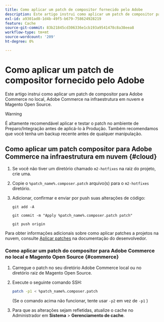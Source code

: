```yaml
---
title: Como aplicar um patch de compositor fornecido pelo Adobe
description: Este artigo instrui como aplicar um patch de compositor para Adobe Commerce no local, Adobe Commerce na infraestrutura em nuvem e Magento Open Source.
exl-id: a9301ad8-1d4b-49f5-b679-758624928219
feature: Cache
source-git-commit: 83b21845cd306336e1cb193a9541478c8a38eea8
workflow-type: tm+mt
source-wordcount: '209'
ht-degree: 0%

---
```


# Como aplicar um patch de compositor fornecido pelo Adobe

Este artigo instrui como aplicar um patch de compositor para Adobe Commerce no local, Adobe Commerce na infraestrutura em nuvem e Magento Open Source.

>[!WARNING]
>
>É altamente recomendável aplicar e testar o patch no ambiente de Preparo/Integração antes de aplicá-lo à Produção. Também recomendamos que você tenha um backup recente antes de qualquer manipulação.

## Como aplicar um patch compositor para Adobe Commerce na infraestrutura em nuvem {#cloud}

1. Se você não tiver um diretório chamado `m2-hotfixes` na raiz do projeto, crie uma.
1. Copie o `%patch_name%.composer.patch` arquivo(s) para o `m2-hotfixes` diretório.
1. Adicionar, confirmar e enviar por push suas alterações de código:

   ```git
   git add -A
   ```

   ```git
   git commit -m "Apply %patch_name%.composer.patch patch"
   ```

   ```git
   git push origin
   ```

Para obter informações adicionais sobre como aplicar patches a projetos na nuvem, consulte [Aplicar patches](https://devdocs.magento.com/cloud/project/project-patch.html) na documentação do desenvolvedor.

### Como aplicar um patch do compositor para Adobe Commerce no local e Magento Open Source {#commerce}

1. Carregue o patch no seu diretório Adobe Commerce local ou no diretório raiz de Magento Open Source.
1. Execute o seguinte comando SSH:

   ```bash
   patch -p1 < %patch_name%.composer.patch
   ```

   (Se o comando acima não funcionar, tente usar `-p2` em vez de `-p1` )

1. Para que as alterações sejam refletidas, atualize o cache no Administrador em **Sistema** > **Gerenciamento de cache**.
